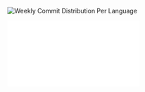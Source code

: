 ![Weekly Commit Distribution Per Language](./commit_distribution_week_46.png)

![Resume / CV](./cv-public.pdf)
